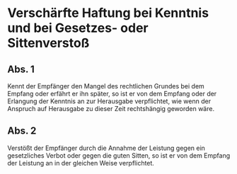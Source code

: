 # Verschärfte Haftung bei Kenntnis und bei Gesetzes- oder Sittenverstoß



## Abs. 1

 Kennt der Empfänger den Mangel des rechtlichen Grundes bei dem Empfang oder erfährt er ihn später, so ist er von dem Empfang oder der Erlangung der Kenntnis an zur Herausgabe verpflichtet, wie wenn der Anspruch auf Herausgabe zu dieser Zeit rechtshängig geworden wäre.

## Abs. 2

 Verstößt der Empfänger durch die Annahme der Leistung gegen ein gesetzliches Verbot oder gegen die guten Sitten, so ist er von dem Empfang der Leistung an in der gleichen Weise verpflichtet. 


